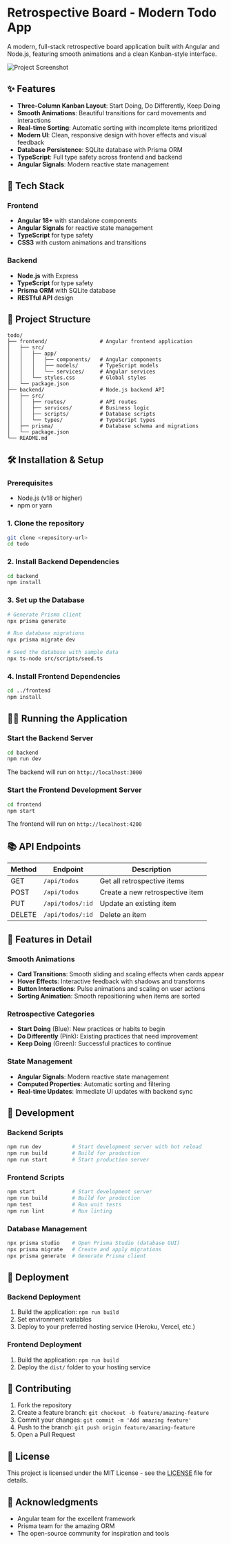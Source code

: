 # Retrospective Board - Modern Todo App

A modern, full-stack retrospective board application built with Angular and Node.js, featuring smooth animations and a clean Kanban-style interface.

![Project Screenshot](https://via.placeholder.com/800x400/f8f9fa/2c3e50?text=Retrospective+Board)

## ✨ Features

- **Three-Column Kanban Layout**: Start Doing, Do Differently, Keep Doing
- **Smooth Animations**: Beautiful transitions for card movements and interactions
- **Real-time Sorting**: Automatic sorting with incomplete items prioritized
- **Modern UI**: Clean, responsive design with hover effects and visual feedback
- **Database Persistence**: SQLite database with Prisma ORM
- **TypeScript**: Full type safety across frontend and backend
- **Angular Signals**: Modern reactive state management

## 🚀 Tech Stack

### Frontend
- **Angular 18+** with standalone components
- **Angular Signals** for reactive state management
- **TypeScript** for type safety
- **CSS3** with custom animations and transitions

### Backend
- **Node.js** with Express
- **TypeScript** for type safety
- **Prisma ORM** with SQLite database
- **RESTful API** design

## 📁 Project Structure

```
todo/
├── frontend/                 # Angular frontend application
│   ├── src/
│   │   ├── app/
│   │   │   ├── components/   # Angular components
│   │   │   ├── models/       # TypeScript models
│   │   │   └── services/     # Angular services
│   │   └── styles.css        # Global styles
│   └── package.json
├── backend/                  # Node.js backend API
│   ├── src/
│   │   ├── routes/           # API routes
│   │   ├── services/         # Business logic
│   │   ├── scripts/          # Database scripts
│   │   └── types/            # TypeScript types
│   ├── prisma/               # Database schema and migrations
│   └── package.json
└── README.md
```

## 🛠️ Installation & Setup

### Prerequisites
- Node.js (v18 or higher)
- npm or yarn

### 1. Clone the repository
```bash
git clone <repository-url>
cd todo
```

### 2. Install Backend Dependencies
```bash
cd backend
npm install
```

### 3. Set up the Database
```bash
# Generate Prisma client
npx prisma generate

# Run database migrations
npx prisma migrate dev

# Seed the database with sample data
npx ts-node src/scripts/seed.ts
```

### 4. Install Frontend Dependencies
```bash
cd ../frontend
npm install
```

## 🏃‍♂️ Running the Application

### Start the Backend Server
```bash
cd backend
npm run dev
```
The backend will run on `http://localhost:3000`

### Start the Frontend Development Server
```bash
cd frontend
npm start
```
The frontend will run on `http://localhost:4200`

## 📚 API Endpoints

| Method | Endpoint | Description |
|--------|----------|-------------|
| GET | `/api/todos` | Get all retrospective items |
| POST | `/api/todos` | Create a new retrospective item |
| PUT | `/api/todos/:id` | Update an existing item |
| DELETE | `/api/todos/:id` | Delete an item |

## 🎨 Features in Detail

### Smooth Animations
- **Card Transitions**: Smooth sliding and scaling effects when cards appear
- **Hover Effects**: Interactive feedback with shadows and transforms
- **Button Interactions**: Pulse animations and scaling on user actions
- **Sorting Animation**: Smooth repositioning when items are sorted

### Retrospective Categories
- **Start Doing** (Blue): New practices or habits to begin
- **Do Differently** (Pink): Existing practices that need improvement
- **Keep Doing** (Green): Successful practices to continue

### State Management
- **Angular Signals**: Modern reactive state management
- **Computed Properties**: Automatic sorting and filtering
- **Real-time Updates**: Immediate UI updates with backend sync

## 🧪 Development

### Backend Scripts
```bash
npm run dev          # Start development server with hot reload
npm run build        # Build for production
npm run start        # Start production server
```

### Frontend Scripts
```bash
npm start            # Start development server
npm run build        # Build for production
npm test             # Run unit tests
npm run lint         # Run linting
```

### Database Management
```bash
npx prisma studio    # Open Prisma Studio (database GUI)
npx prisma migrate   # Create and apply migrations
npx prisma generate  # Generate Prisma client
```

## 🚀 Deployment

### Backend Deployment
1. Build the application: `npm run build`
2. Set environment variables
3. Deploy to your preferred hosting service (Heroku, Vercel, etc.)

### Frontend Deployment
1. Build the application: `npm run build`
2. Deploy the `dist/` folder to your hosting service

## 🤝 Contributing

1. Fork the repository
2. Create a feature branch: `git checkout -b feature/amazing-feature`
3. Commit your changes: `git commit -m 'Add amazing feature'`
4. Push to the branch: `git push origin feature/amazing-feature`
5. Open a Pull Request

## 📝 License

This project is licensed under the MIT License - see the [LICENSE](LICENSE) file for details.

## 🙏 Acknowledgments

- Angular team for the excellent framework
- Prisma team for the amazing ORM
- The open-source community for inspiration and tools
